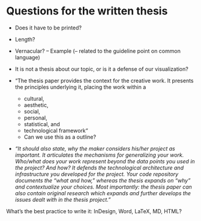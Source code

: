 # Questions for the written thesis

- Does it have to be printed?
- Length?
- Vernacular? – Example (– related to the guideline point on common language)
- It is not a thesis about our topic, or is it a defense of our visualization?
- “The thesis paper provides the context for the creative work. It presents the principles underlying it, placing the work within a

  - cultural,
  - aesthetic,
  - social,
  - personal,
  - statistical, and
  - technological framework“
  - Can we use this as a outline?

- _“It should also state, why the maker considers his/her project as important. It articulates the mechanisms for generalizing your work. Who/what does your work represent beyond the data points you used in the project? And how? It defends the technological architecture and infrastructure you developed for the project. Your code repository documents the “what and how,” whereas the thesis expands on “why” and contextualize your choices. Most importantly: the thesis paper can also contain original research which expands and further develops the issues dealt with in the thesis project.”_

What’s the best practice to write it: InDesign, Word, LaTeX, MD, HTML?